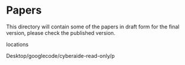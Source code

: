 # Papers

This directory will contain some of the papers in draft form for the final version, please check the published version.

locations

Desktop/googlecode/cyberaide-read-only/p 
